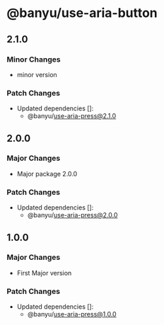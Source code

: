 # @banyu/use-aria-button

## 2.1.0

### Minor Changes

- minor version

### Patch Changes

- Updated dependencies []:
  - @banyu/use-aria-press@2.1.0

## 2.0.0

### Major Changes

- Major package 2.0.0

### Patch Changes

- Updated dependencies []:
  - @banyu/use-aria-press@2.0.0

## 1.0.0

### Major Changes

- First Major version

### Patch Changes

- Updated dependencies []:
  - @banyu/use-aria-press@1.0.0
